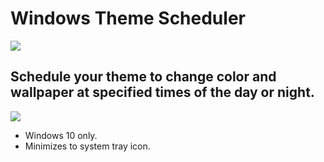# Windows Theme Scheduler

<img class="logo" src="https://i.imgur.com/QirdBSS.png">

## Schedule your theme to change color and wallpaper at specified times of the day or night.

<img src="https://i.imgur.com/LRZtvP4.png">

- Windows 10 only.  
- Minimizes to system tray icon.